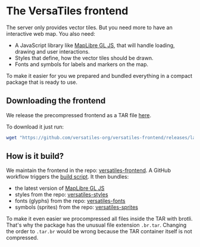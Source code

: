 # The VersaTiles frontend

The server only provides vector tiles. But you need more to have an interactive web map. You also need:
- A JavaScript library like [MapLibre GL JS](https://github.com/maplibre/maplibre-gl-js), that will handle loading, drawing and user interactions.
- Styles that define, how the vector tiles should be drawn.
- Fonts and symbols for labels and markers on the map.

To make it easier for you we prepared and bundled everything in a compact package that is ready to use.

## Downloading the frontend<a id="download"></a>

We release the precompressed frontend as a TAR file [here](https://github.com/versatiles-org/versatiles-frontend/releases/latest).

To download it just run:
```bash
wget "https://github.com/versatiles-org/versatiles-frontend/releases/latest/download/frontend.br.tar"
```

## How is it build?

We maintain the frontend in the repo: [versatiles-frontend](https://github.com/versatiles-org/versatiles-frontend). A GitHub workflow triggers the [build script](https://github.com/versatiles-org/versatiles-frontend/blob/main/bin/build.sh). It then bundles:
- the latest version of [MapLibre GL JS](https://github.com/maplibre/maplibre-gl-js)
- styles from the repo: [versatiles-styles](https://github.com/versatiles-org/versatiles-styles)
- fonts (glyphs) from the repo: [versatiles-fonts](https://github.com/versatiles-org/versatiles-fonts)
- symbols (sprites) from the repo: [versatiles-sprites](https://github.com/versatiles-org/versatiles-sprites)

To make it even easier we procompressed all files inside the TAR with brotli. That's why the package has the unusual file extension `.br.tar`. Changing the order to `.tar.br` would be wrong because the TAR container itself is not compressed.

